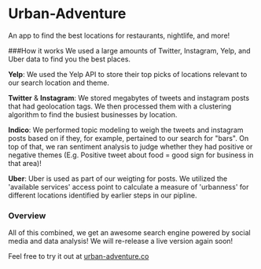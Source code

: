 # Urban-Adventure
An app to find the best locations for restaurants, nightlife, and more!

###How it works
We used a large amounts of Twitter, Instagram, Yelp, and Uber data to find you the best places. 

__Yelp__: We used the Yelp API to store their top picks of locations relevant to our search location and theme.

__Twitter__ & __Instagram__: We stored megabytes of tweets and instagram posts that had geolocation tags. We then processed them with a clustering algorithm to find the busiest businesses by location. 

__Indico__: We performed topic modeling to weigh the tweets and instagram posts based on if they, for example, pertained to our search for "bars". On top of that, we ran sentiment analysis to judge whether they had positive or negative themes (E.g. Positive tweet about food = good sign for business in that area)!

__Uber__: Uber is used as part of our weigting for posts. We utilized the 'available services' access point to calculate a measure of 'urbanness' for different locations identified by earlier steps in our pipline.  

### Overview
All of this combined, we get an awesome search engine powered by social media and data analysis! We will re-release a live version again soon!

Feel free to try it out at [urban-adventure.co](http://urban-adventure.co)